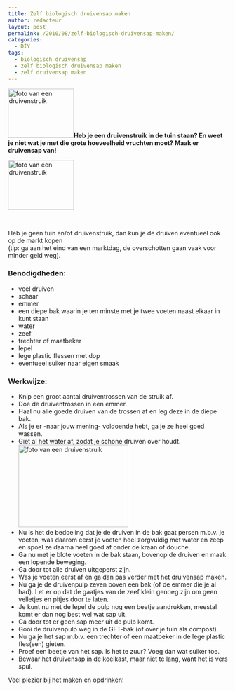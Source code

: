 ```yaml
---
title: Zelf biologisch druivensap maken
author: redacteur
layout: post
permalink: /2010/08/zelf-biologisch-druivensap-maken/
categories:
  - DIY
tags:
  - biologisch druivensap
  - zelf biologisch druivensap maken
  - zelf druivensap maken
---
```

<img class="alignleft wp-image-683 size-thumbnail" title="Zelf biologisch druivensap maken" src="/wordpress/wp-content/uploads/2010/08/druivenstruik1-150x112.jpg" alt="foto van een druivenstruik" width="150" height="112" />**Heb je een druivenstruik in de tuin staan? En weet je niet wat je met die grote hoeveelheid vruchten moet? Maak er druivensap van!**

<div>
  <img class="alignright wp-image-684 size-full" title="Zelf biologisch druivensap maken" src="/wordpress/wp-content/uploads/2010/08/druivenstruik2.jpg" alt="foto van een druivenstruik" width="150" height="113" />
</div>

&nbsp;

Heb je geen tuin en/of druivenstruik, dan kun je de druiven eventueel ook op de markt kopen  
(tip: ga aan het eind van een marktdag, de overschotten gaan vaak voor minder geld weg).

### 

### Benodigdheden:

  * veel druiven
  * schaar
  * emmer
  * een diepe bak waarin je ten minste met je twee voeten naast elkaar in kunt staan
  * water
  * zeef
  * trechter of maatbeker
  * lepel
  * lege plastic flessen met dop
  * eventueel suiker naar eigen smaak

### Werkwijze:

  * Knip een groot aantal druiventrossen van de struik af.
  * Doe de druiventrossen in een emmer.
  * Haal nu alle goede druiven van de trossen af en leg deze in de diepe bak.
  * Als je er -naar jouw mening- voldoende hebt, ga je ze heel goed wassen.
  * Giet al het water af, zodat je schone druiven over houdt.<img class="alignright wp-image-683 size-full" title="Zelf biologisch druivensap maken" src="/wordpress/wp-content/uploads/2010/08/druivenstruik1.jpg" alt="foto van een druivenstruik" width="250" height="188" />
  * Nu is het de bedoeling dat je de druiven in de bak gaat persen m.b.v. je voeten, was daarom eerst je voeten heel zorgvuldig met water en zeep en spoel ze daarna heel goed af onder de kraan of douche.
  * Ga nu met je blote voeten in de bak staan, bovenop de druiven en maak een lopende beweging.
  * Ga door tot alle druiven uitgeperst zijn.
  * Was je voeten eerst af en ga dan pas verder met het druivensap maken.
  * Nu ga je de druivenpulp zeven boven een bak (of de emmer die je al had). Let er op dat de gaatjes van de zeef klein genoeg zijn om geen velletjes en pitjes door te laten.
  * Je kunt nu met de lepel de pulp nog een beetje aandrukken, meestal komt er dan nog best wel wat sap uit.
  * Ga door tot er geen sap meer uit de pulp komt.
  * Gooi de druivenpulp weg in de GFT-bak (of over je tuin als compost).
  * Nu ga je het sap m.b.v. een trechter of een maatbeker in de lege plastic fles(sen) gieten.
  * Proef een beetje van het sap. Is het te zuur? Voeg dan wat suiker toe.
  * Bewaar het druivensap in de koelkast, maar niet te lang, want het is vers spul.

Veel plezier bij het maken en opdrinken!

&nbsp;
